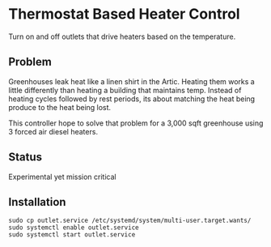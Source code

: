 # Thermostat Based Heater Control

Turn on and off outlets that drive heaters based on the temperature. 

## Problem
Greenhouses leak heat like a linen shirt in the Artic. Heating them works a little differently than heating a building that maintains temp. Instead of heating cycles followed by rest periods, its about matching the heat being produce to the heat being lost. 

This controller hope to solve that problem for a 3,000 sqft greenhouse using 3 forced air diesel heaters.

## Status
Experimental yet mission critical


## Installation

```
sudo cp outlet.service /etc/systemd/system/multi-user.target.wants/
sudo systemctl enable outlet.service
sudo systemctl start outlet.service
```

